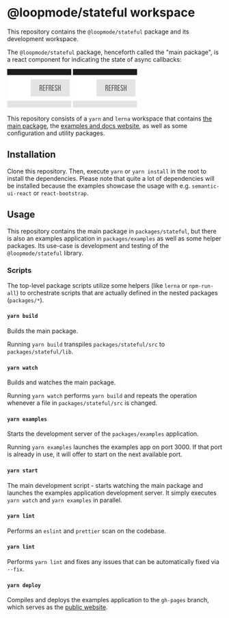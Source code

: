 # @loopmode/stateful workspace

This repository contains the `@loopmode/stateful` package and its development workspace.

The `@loopmode/stateful` package, henceforth called the "main package", is a react component for indicating the state of async callbacks:

<img src="https://github.com/loopmode/stateful/raw/master/stateful-success.gif" width="150" height="90" title="pending and success example" alt="success animation" />
<img src="https://github.com/loopmode/stateful/raw/master/stateful-error.gif" width="150" height="90" title="pending and error example" alt="error animation" />

This repository consists of a `yarn` and `lerna` workspace that contains [the main package](https://github.com/loopmode/stateful/tree/master/packages/stateful), the [examples and docs website](https://github.com/loopmode/stateful/tree/master/packages/examples), as well as some configuration and utility packages.

## Installation

Clone this repository. Then, execute `yarn` or `yarn install` in the root to install the dependencies.
Please note that quite a lot of dependencies will be installed because the examples showcase the usage with e.g. `semantic-ui-react` or `react-bootstrap`.

## Usage

This repository contains the main package in `packages/stateful`, but there is also an examples application in `packages/examples` as well as some helper packages.
Its use-case is development and testing of the `@loopmode/stateful` library.

### Scripts

The top-level package scripts utilize some helpers (like `lerna` or `npm-run-all`) to orchestrate scripts that are actually defined in the nested packages (`packages/*`).

#### `yarn build`

Builds the main package.

Running `yarn build` transpiles `packages/stateful/src` to `packages/stateful/lib`.

#### `yarn watch`

Builds and watches the main package.

Running `yarn watch` performs `yarn build` and repeats the operation whenever a file in `packages/stateful/src` is changed.

#### `yarn examples`

Starts the development server of the `packages/examples` application.

Running `yarn examples` launches the examples app on port 3000. If that port is already in use, it will offer to start on the next available port.

#### `yarn start`

The main development script - starts watching the main package and launches the examples application development server.
It simply executes `yarn watch` and `yarn examples` in parallel.

#### `yarn lint`

Performs an `eslint` and `prettier` scan on the codebase.

#### `yarn lint`

Performs `yarn lint` and fixes any issues that can be automatically fixed via `--fix`.

#### `yarn deploy`

Compiles and deploys the examples application to the `gh-pages` branch, which serves as the [public website](https://loopmode.github.io/stateful).
